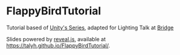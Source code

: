# FlappyBirdTutorial

Tutorial based of [Unity's Series](https://unity3d.com/learn/tutorials/topics/2d-game-creation/project-goals?playlist=17093), adapted for Lighting Talk at [Bridge](https://rangle.io/bridge/)

Slides powered by [reveal.js](https://github.com/hakimel/reveal.js), available at https://talyh.github.io/FlappyBirdTutorial/.